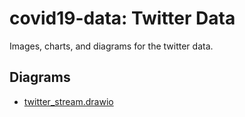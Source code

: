 # covid19-data: Twitter Data

Images, charts, and diagrams for the twitter data.

## Diagrams

* [twitter_stream.drawio](https://app.diagrams.net/#Hryerson-ggl%2Fcovid19-data%2Fmaster%2Ftwitter%2Fimg%2Ftwitter_stream.drawio)
